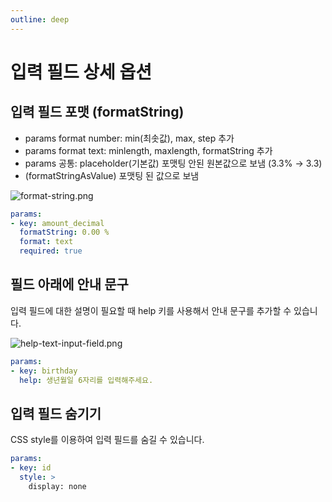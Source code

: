 ```yaml
---
outline: deep
---
```


# 입력 필드 상세 옵션

## 입력 필드 포맷 (formatString)

- params format number:  min(최솟값), max, step 추가
- params format text: minlength, maxlength, formatString 추가
- params 공통: placeholder(기본값) 포맷팅 안된 원본값으로 보냄 (3.3% → 3.3)
- (formatStringAsValue) 포맷팅 된 값으로 보냄

![](https://imagedelivery.net/MHVC-FGTDyxApYeHyF29Tw/8c59f91a-a368-41c0-0d55-be4beab0c800/docs "format-string.png")

```yaml
params:
- key: amount_decimal
  formatString: 0.00 %
  format: text
  required: true
```

## 필드 아래에 안내 문구

입력 필드에 대한 설명이 필요할 때 help 키를 사용해서 안내 문구를 추가할 수 있습니다.

![](https://imagedelivery.net/MHVC-FGTDyxApYeHyF29Tw/59d2c58f-7d63-4767-60db-c8df93301800/docs "help-text-input-field.png")

```yaml
params:
- key: birthday
  help: 생년월일 6자리를 입력해주세요.
```

## 입력 필드 숨기기

CSS style를 이용하여 입력 필드를 숨길 수 있습니다. 

```yaml
params:
- key: id
  style: >
    display: none
```